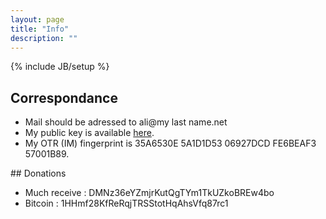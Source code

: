 ```yaml
---
layout: page
title: "Info"
description: ""
---
```

{% include JB/setup %}

## Correspondance
<ul>
<li>Mail should be adressed to ali@my last name.net</li>
<li>My public key is available <a href="http://pgp.mit.edu:11371/pks/lookup?op=vindex&amp;search=0x267288B636FDE1E9">here</a>.</li>
<li>My OTR (IM) fingerprint is 35A6530E 5A1D1D53 06927DCD FE6BEAF3 57001B89.</li>
</ul>
## Donations
<ul>
<li>Much receive : DMNz36eYZmjrKutQgTYm1TkUZkoBREw4bo</li>
<li>Bitcoin : 1HHmf28KfReRqjTRSStotHqAhsVfq87rc1</li>
</ul>



